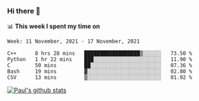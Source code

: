 ### Hi there 👋

📊 **This week I spent my time on**
<!--START_SECTION:waka-->
```text
Week: 11 November, 2021 - 17 November, 2021

C++      8 hrs 28 mins   ██████████████████▒░░░░░░   73.50 % 
Python   1 hr 22 mins    ███░░░░░░░░░░░░░░░░░░░░░░   11.90 % 
C        50 mins         ██░░░░░░░░░░░░░░░░░░░░░░░   07.36 % 
Bash     19 mins         ▓░░░░░░░░░░░░░░░░░░░░░░░░   02.80 % 
CSV      13 mins         ▒░░░░░░░░░░░░░░░░░░░░░░░░   01.92 % 
```
<!--END_SECTION:waka-->


[![Paul's github stats](https://github-readme-stats.vercel.app/api?username=mickeyouyou&theme=dracula&show_icons=true)](https://github.com/anuraghazra/github-readme-stats)
